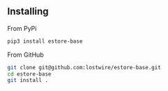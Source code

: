 ## Installing
From PyPi

```bash
pip3 install estore-base
```

From GitHub

```bash
git clone git@github.com:lostwire/estore-base.git
cd estore-base
git install .
```
